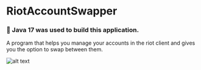 # RiotAccountSwapper
### 🔨 Java 17 was used to build this application.
A program that helps you manage your accounts in the riot client and gives you the option to swap between them.

![alt text](https://i.ibb.co/v1sqFHM/Screenshot-1.png)</br>
